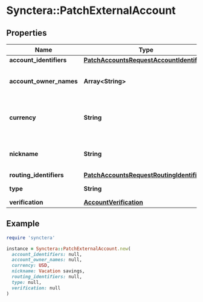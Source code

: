 # Synctera::PatchExternalAccount

## Properties

| Name | Type | Description | Notes |
| ---- | ---- | ----------- | ----- |
| **account_identifiers** | [**PatchAccountsRequestAccountIdentifiers**](PatchAccountsRequestAccountIdentifiers.md) |  | [optional] |
| **account_owner_names** | **Array&lt;String&gt;** | The names of the account owners. | [optional] |
| **currency** | **String** | The currency of the account in ISO 4217 format | [optional] |
| **nickname** | **String** | A user-meaningful name for the account | [optional] |
| **routing_identifiers** | [**PatchAccountsRequestRoutingIdentifiers**](PatchAccountsRequestRoutingIdentifiers.md) |  | [optional] |
| **type** | **String** | The type of the account | [optional] |
| **verification** | [**AccountVerification**](AccountVerification.md) |  | [optional] |

## Example

```ruby
require 'synctera'

instance = Synctera::PatchExternalAccount.new(
  account_identifiers: null,
  account_owner_names: null,
  currency: USD,
  nickname: Vacation savings,
  routing_identifiers: null,
  type: null,
  verification: null
)
```

